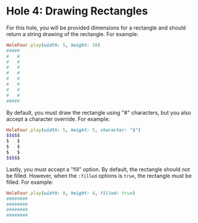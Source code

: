 # Hole 4: Drawing Rectangles

For this hole, you will be provided dimensions for a rectangle and should return a string drawing of the rectangle. For example:

```Ruby
HoleFour.play(width: 5, height: 10)
#####
#   #
#   #
#   #
#   #
#   #
#   #
#   #
#   #
#####
```

By default, you must draw the rectangle using "#" characters, but you also accept a character override.  For example:

```Ruby
HoleFour.play(width: 5, height: 5, character: "$")
$$$$$
$   $
$   $
$   $
$$$$$
```

Lastly, you must accept a "fill" option.  By default, the rectangle should *not* be filled.  However, when the `:filled` options is `true`, the rectangle must be filled. For example:

```Ruby
HoleFour.play(width: 8, height: 4, filled: true)
########
########
########
########
```
